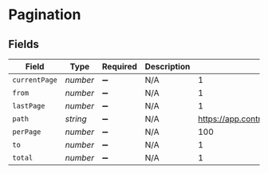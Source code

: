 # Pagination


## Fields

| Field                                                       | Type                                                        | Required                                                    | Description                                                 | Example                                                     |
| ----------------------------------------------------------- | ----------------------------------------------------------- | ----------------------------------------------------------- | ----------------------------------------------------------- | ----------------------------------------------------------- |
| `currentPage`                                               | *number*                                                    | :heavy_minus_sign:                                          | N/A                                                         | 1                                                           |
| `from`                                                      | *number*                                                    | :heavy_minus_sign:                                          | N/A                                                         | 1                                                           |
| `lastPage`                                                  | *number*                                                    | :heavy_minus_sign:                                          | N/A                                                         | 1                                                           |
| `path`                                                      | *string*                                                    | :heavy_minus_sign:                                          | N/A                                                         | https://app.contractify.be/api/companies/{company}/endpoint |
| `perPage`                                                   | *number*                                                    | :heavy_minus_sign:                                          | N/A                                                         | 100                                                         |
| `to`                                                        | *number*                                                    | :heavy_minus_sign:                                          | N/A                                                         | 1                                                           |
| `total`                                                     | *number*                                                    | :heavy_minus_sign:                                          | N/A                                                         | 1                                                           |